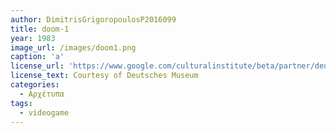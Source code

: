 ```yaml
---
author: DimitrisGrigoropoulosP2016099 
title: doom-1
year: 1983
image_url: /images/doom1.png
caption: 'a'
license_url: 'https://www.google.com/culturalinstitute/beta/partner/deutsches-museum'
license_text: Courtesy of Deutsches Museum
categories:
  - Αρχέτυπα 
tags:
  - videogame   
---  
```

